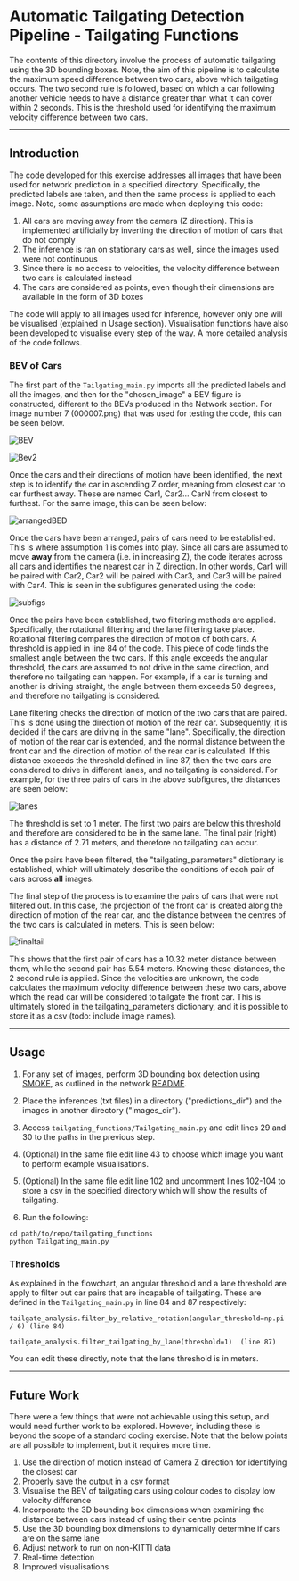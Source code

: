 # Automatic Tailgating Detection Pipeline - Tailgating Functions

The contents of this directory involve the process of automatic tailgating using the 3D bounding boxes. Note, the aim
of this pipeline is to calculate the maximum speed difference between two cars, above which tailgating occurs. The two second rule is followed, based on which a car following another vehicle needs to have a distance greater than what it can cover within 2 seconds. This is the threshold used for identifying the maximum velocity difference between two cars.


-----------------------------------------------------------------------------

## Introduction

The code developed for this exercise addresses all images that have been used for network prediction in a specified
directory. Specifically, the predicted labels are taken, and then the same process is applied to each image. Note, some assumptions are made when deploying this code:

1. All cars are moving away from the camera (Z direction). This is implemented artificially by inverting the direction of
motion of cars that do not comply
2. The inference is ran on stationary cars as well, since the images used were not continuous
3. Since there is no access to velocities, the velocity difference between two cars is calculated instead
4. The cars are considered as points, even though their dimensions are available in the form of 3D boxes

The code will apply to all images used for inference, however only one will be visualised (explained in Usage section). Visualisation functions have also been developed to visualise every step of the way. A more detailed analysis of the code follows.

### BEV of Cars

The first part of the `Tailgating_main.py` imports all the predicted labels and all the images, and then for the "chosen_image" a BEV figure is constructed, different to the BEVs produced in the Network section. For image number 7 (000007.png) that was used for testing the code, this can be seen below.

![BEV](../figures/000007.png)

![Bev2](../figures/1_BEV_tail.png)

Once the cars and their directions of motion have been identified, the next step is to identify the car in ascending Z order,
meaning from closest car to car furthest away. These are named Car1, Car2... CarN from closest to furthest. For the same image, this can be seen below:

![arrangedBED](../figures/arranged_cars.png)

Once the cars have been arranged, pairs of cars need to be established. This is where assumption 1 is comes into play. Since
all cars are assumed to move **away** from the camera (i.e. in increasing Z), the code iterates across all cars and identifies the nearest car in Z direction. In other words, Car1 will be paired with Car2, Car2 will be paired with Car3, and Car3 will be paired with Car4. This is seen in the subfigures generated using the code:

![subfigs](../figures/subfigure_pairs.png)

Once the pairs have been established, two filtering methods are applied. Specifically, the rotational filtering and the lane filtering take place. Rotational filtering compares the direction of motion of both cars. A threshold is applied in line 84 of the code. This piece of code finds the smallest angle between the two cars. If this angle exceeds the angular threshold, the cars are assumed to not drive in the same direction, and therefore no tailgating can happen. For example, if a car is turning and another is driving straight, the angle between them exceeds 50 degrees, and therefore no tailgating is considered.

Lane filtering checks the direction of motion of the two cars that are paired. This is done using the direction of motion of the rear car. Subsequently, it is decided if the cars are driving in the same "lane". Specifically, the direction of motion of the rear car is extended, and the normal distance between the front car and the direction of motion of the rear car is calculated. If this distance exceeds the threshold defined in line 87, then the two cars are considered to drive in different lanes, and no tailgating is considered. For example, for the three pairs of cars in the above subfigures, the distances are seen below:


![lanes](../figures/lane_distances.png)

The threshold is set to 1 meter. The first two pairs are below this threshold and therefore are considered to be in the same lane. The final pair (right) has a distance of 2.71 meters, and therefore no tailgating can occur.

Once the pairs have been filtered, the "tailgating_parameters" dictionary is established, which will ultimately describe the conditions of each pair of cars across **all** images.

The final step of the process is to examine the pairs of cars that were not filtered out. In this case, the projection of the front car is created along the direction of motion of the rear car, and the distance between the centres of the two cars is calculated in meters. This is seen below:


![finaltail](../figures/final_tail.png)

This shows that the first pair of cars has a 10.32 meter distance between them, while the second pair has 5.54 meters. Knowing these distances, the 2 second rule is applied. Since the velocities are unknown, the code calculates the maximum velocity difference between these two cars, above which the read car will be considered to tailgate the front car. This is ultimately stored in the tailgating_parameters dictionary, and it is possible to store it as a csv (todo: include image names).


-----------------------------------------------------------------------------
## Usage

1. For any set of images, perform 3D bounding box detection using [SMOKE](https://github.com/lzccccc/SMOKE), as outlined in the network [README](../README.md).

2. Place the inferences (txt files) in a directory ("predictions_dir") and the images in another directory ("images_dir").

3. Access `tailgating_functions/Tailgating_main.py` and edit lines 29 and 30 to the paths in the previous step.

4. (Optional) In the same file edit line 43 to choose which image you want to perform example visualisations.

5. (Optional) In the same file edit line 102 and uncomment lines 102-104 to store a csv in the specified directory which will
show the results of tailgating.

6. Run the following:
```
cd path/to/repo/tailgating_functions
python Tailgating_main.py
```

### Thresholds

As explained in the flowchart, an angular threshold and a lane threshold are apply to filter out car pairs that are incapable of tailgating. These are defined in the `Tailgating_main.py` in line 84 and 87 respectively:

```
tailgate_analysis.filter_by_relative_rotation(angular_threshold=np.pi / 6) (line 84)

tailgate_analysis.filter_tailgating_by_lane(threshold=1)  (line 87)
```

You can edit these directly, note that the lane threshold is in meters.

-----------------------------------------------------------------------------
## Future Work
There were a few things that were not achievable using this setup, and would need further work to be explored. However, including these is beyond the scope of a standard coding exercise. Note that the below points are all possible to implement, but it requires more time.

1. Use the direction of motion instead of Camera Z direction for identifying the closest car
2. Properly save the output in a csv format
3. Visualise the BEV of tailgating cars using colour codes to display low velocity difference
4. Incorporate the 3D bounding box dimensions when examining the distance between cars instead of using their centre points
5. Use the 3D bounding box dimensions to dynamically determine if cars are on the same lane
6. Adjust network to run on non-KITTI data
7. Real-time detection
8. Improved visualisations
